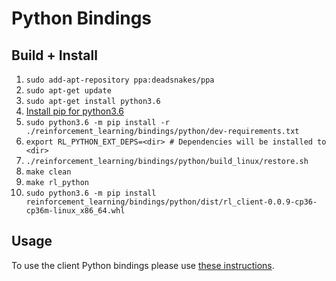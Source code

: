 # Python Bindings

## Build + Install

1. `sudo add-apt-repository ppa:deadsnakes/ppa`
2. `sudo apt-get update`
3. `sudo apt-get install python3.6`
4. [Install pip for python3.6](https://askubuntu.com/questions/889535/how-to-install-pip-for-python-3-6-on-ubuntu-16-10)
5. `sudo python3.6 -m pip install -r ./reinforcement_learning/bindings/python/dev-requirements.txt`
6. `export RL_PYTHON_EXT_DEPS=<dir> # Dependencies will be installed to <dir>`
7. `./reinforcement_learning/bindings/python/build_linux/restore.sh`
8. `make clean`
9. `make rl_python`
10. `sudo python3.6 -m pip install reinforcement_learning/bindings/python/dist/rl_client-0.0.9-cp36-cp36m-linux_x86_64.whl`

## Usage
To use the client Python bindings please use [these instructions](https://microsoft.github.io/vowpal_wabbit/reinforcement_learning/doc/python/html/index.html).
